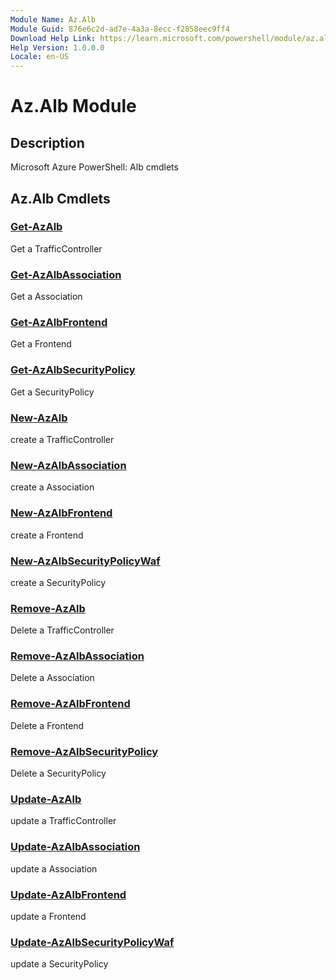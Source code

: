 ```yaml
---
Module Name: Az.Alb
Module Guid: 876e6c2d-ad7e-4a3a-8ecc-f2858eec9ff4
Download Help Link: https://learn.microsoft.com/powershell/module/az.alb
Help Version: 1.0.0.0
Locale: en-US
---
```


# Az.Alb Module
## Description
Microsoft Azure PowerShell: Alb cmdlets

## Az.Alb Cmdlets
### [Get-AzAlb](Get-AzAlb.md)
Get a TrafficController

### [Get-AzAlbAssociation](Get-AzAlbAssociation.md)
Get a Association

### [Get-AzAlbFrontend](Get-AzAlbFrontend.md)
Get a Frontend

### [Get-AzAlbSecurityPolicy](Get-AzAlbSecurityPolicy.md)
Get a SecurityPolicy

### [New-AzAlb](New-AzAlb.md)
create a TrafficController

### [New-AzAlbAssociation](New-AzAlbAssociation.md)
create a Association

### [New-AzAlbFrontend](New-AzAlbFrontend.md)
create a Frontend

### [New-AzAlbSecurityPolicyWaf](New-AzAlbSecurityPolicyWaf.md)
create a SecurityPolicy

### [Remove-AzAlb](Remove-AzAlb.md)
Delete a TrafficController

### [Remove-AzAlbAssociation](Remove-AzAlbAssociation.md)
Delete a Association

### [Remove-AzAlbFrontend](Remove-AzAlbFrontend.md)
Delete a Frontend

### [Remove-AzAlbSecurityPolicy](Remove-AzAlbSecurityPolicy.md)
Delete a SecurityPolicy

### [Update-AzAlb](Update-AzAlb.md)
update a TrafficController

### [Update-AzAlbAssociation](Update-AzAlbAssociation.md)
update a Association

### [Update-AzAlbFrontend](Update-AzAlbFrontend.md)
update a Frontend

### [Update-AzAlbSecurityPolicyWaf](Update-AzAlbSecurityPolicyWaf.md)
update a SecurityPolicy

